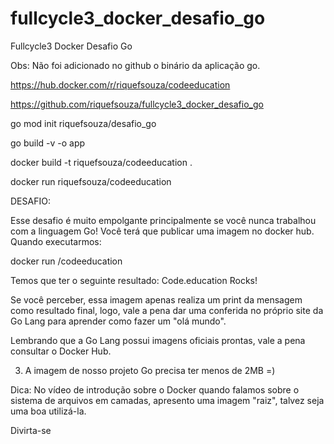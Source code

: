 # fullcycle3_docker_desafio_go
Fullcycle3 Docker Desafio Go

Obs: Não foi adicionado no github o binário da aplicação go.

https://hub.docker.com/r/riquefsouza/codeeducation

https://github.com/riquefsouza/fullcycle3_docker_desafio_go


go mod init riquefsouza/desafio_go

go build -v -o app

docker build -t riquefsouza/codeeducation .

docker run riquefsouza/codeeducation


DESAFIO:

Esse desafio é muito empolgante principalmente se você nunca trabalhou com a linguagem Go!
Você terá que publicar uma imagem no docker hub. Quando executarmos:

docker run <seu-user>/codeeducation

Temos que ter o seguinte resultado: Code.education Rocks!

Se você perceber, essa imagem apenas realiza um print da mensagem como resultado final, logo, vale a pena dar uma conferida no próprio site da Go Lang para aprender como fazer um "olá mundo".

Lembrando que a Go Lang possui imagens oficiais prontas, vale a pena consultar o Docker Hub.

3) A imagem de nosso projeto Go precisa ter menos de 2MB =)

Dica: No vídeo de introdução sobre o Docker quando falamos sobre o sistema de arquivos em camadas, apresento uma imagem "raiz", talvez seja uma boa utilizá-la.

Divirta-se
